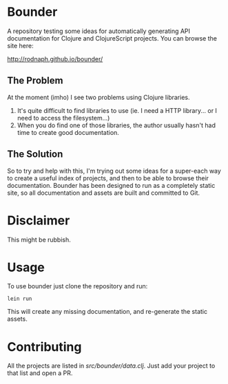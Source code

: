 
# Bounder

A repository testing some ideas for automatically generating API documentation
for Clojure and ClojureScript projects.  You can browse the site here:

http://rodnaph.github.io/bounder/

## The Problem

At the moment (imho) I see two problems using Clojure libraries.

1. It's quite difficult to find libraries to use (ie. I need a HTTP library...  or I need to access the filesystem...)
2. When you do find one of those libraries, the author usually hasn't had time to create good documentation.

## The Solution

So to try and help with this, I'm trying out some ideas for a super-each way to create
a useful index of projects, and then to be able to browse their documentation.  Bounder
has been designed to run as a completely static site, so all documentation and assets
are built and committed to Git.

# Disclaimer

This might be rubbish.

# Usage

To use bounder just clone the repository and run:

```
lein run
```

This will create any missing documentation, and re-generate the static assets.

# Contributing

All the projects are listed in _src/bounder/data.clj_.  Just add your project to that
list and open a PR.

